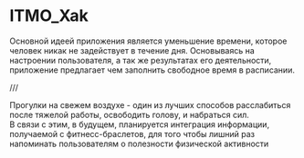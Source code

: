 # ITMO_Xak


Основной идеей приложения является уменьшение времени, которое человек никак не задействует в течение дня.
Основываясь на настроении пользователя, а так же результатах его деятельности, приложение предлагает чем заполнить свободное время в расписании.

///

Прогулки на свежем воздухе - один из лучших способов расслабиться после тяжелой работы, освободить голову, и набраться сил. 	
В связи с этим, в будущем, планируется интеграция информации, получаемой с фитнесс-браслетов, для того чтобы лишний раз напоминать пользователям о полезности физической активности


